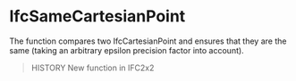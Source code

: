 # IfcSameCartesianPoint

The function compares two IfcCartesianPoint and ensures that they are the same (taking an arbitrary epsilon precision factor into account).<!-- end of definition -->

> HISTORY New function in IFC2x2
